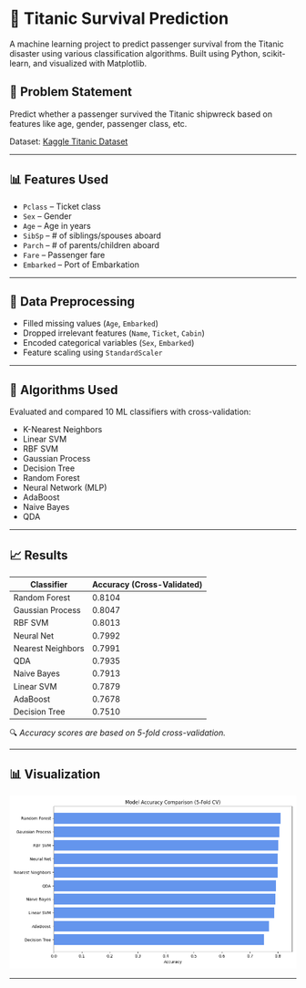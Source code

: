 # 🚢 Titanic Survival Prediction

A machine learning project to predict passenger survival from the Titanic disaster using various classification algorithms. Built using Python, scikit-learn, and visualized with Matplotlib.  

## 📌 Problem Statement

Predict whether a passenger survived the Titanic shipwreck based on features like age, gender, passenger class, etc.

Dataset: [Kaggle Titanic Dataset](https://www.kaggle.com/competitions/titanic)

---

## 📊 Features Used

- `Pclass` – Ticket class
- `Sex` – Gender
- `Age` – Age in years
- `SibSp` – # of siblings/spouses aboard
- `Parch` – # of parents/children aboard
- `Fare` – Passenger fare
- `Embarked` – Port of Embarkation

---

## 🔧 Data Preprocessing

- Filled missing values (`Age`, `Embarked`)
- Dropped irrelevant features (`Name`, `Ticket`, `Cabin`)
- Encoded categorical variables (`Sex`, `Embarked`)
- Feature scaling using `StandardScaler`

---

## 🧠 Algorithms Used

Evaluated and compared 10 ML classifiers with cross-validation:

- K-Nearest Neighbors
- Linear SVM
- RBF SVM
- Gaussian Process
- Decision Tree
- Random Forest
- Neural Network (MLP)
- AdaBoost
- Naive Bayes
- QDA

---

## 📈 Results

| Classifier         | Accuracy (Cross-Validated) |
|--------------------|----------------------------|
| Random Forest      | 0.8104                     |
| Gaussian Process   | 0.8047                     |
| RBF SVM            | 0.8013                     |
| Neural Net         | 0.7992                     |
| Nearest Neighbors  | 0.7991                     |
| QDA                | 0.7935                     |
| Naive Bayes        | 0.7913                     |
| Linear SVM         | 0.7879                     |
| AdaBoost           | 0.7678                     |
| Decision Tree      | 0.7510                     |

🔍 *Accuracy scores are based on 5-fold cross-validation.*

---

## 📊 Visualization

![Model Accuracy Comparison](Images/accuracy_chart.png)

---
